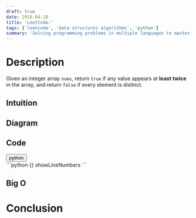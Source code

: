 ```yaml
---
draft: true
date: 2016-04-28
title: 'LeetCode:'
tags: ['leetcode', 'data structures algorithms', 'python']
summary: 'Solving programming problems in multiple languages to master syntax, data structures, and algorithms.'
---
```


# Description

Given an integer array `nums`, return `true` if any value appears at **least twice** in the array, and return `false` if every element is distinct.

## Intuition

## Diagram

## Code

<div className="tab-group">
  <div className="tab">
    <button id="python" className="tablinks">python</button>
  </div>

  <div id="python" className="tabcontent">
    ```python {} showLineNumbers
    ```
  </div>
</div>

## Big O

# Conclusion
